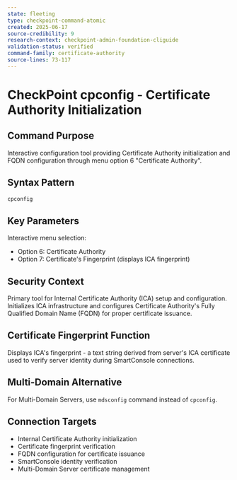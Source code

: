 ```yaml
---
state: fleeting
type: checkpoint-command-atomic
created: 2025-06-17
source-credibility: 9
research-context: checkpoint-admin-foundation-cliguide
validation-status: verified
command-family: certificate-authority
source-lines: 73-117
---
```


# CheckPoint cpconfig - Certificate Authority Initialization

## Command Purpose
Interactive configuration tool providing Certificate Authority initialization and FQDN configuration through menu option 6 "Certificate Authority".

## Syntax Pattern
```bash
cpconfig
```

## Key Parameters
Interactive menu selection:
- Option 6: Certificate Authority
- Option 7: Certificate's Fingerprint (displays ICA fingerprint)

## Security Context
Primary tool for Internal Certificate Authority (ICA) setup and configuration. Initializes ICA infrastructure and configures Certificate Authority's Fully Qualified Domain Name (FQDN) for proper certificate issuance.

## Certificate Fingerprint Function
Displays ICA's fingerprint - a text string derived from server's ICA certificate used to verify server identity during SmartConsole connections.

## Multi-Domain Alternative
For Multi-Domain Servers, use `mdsconfig` command instead of `cpconfig`.

## Connection Targets
- Internal Certificate Authority initialization
- Certificate fingerprint verification
- FQDN configuration for certificate issuance
- SmartConsole identity verification
- Multi-Domain Server certificate management